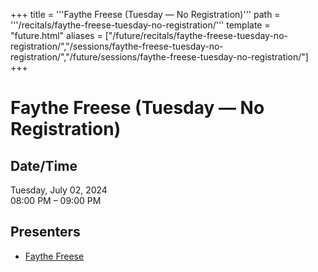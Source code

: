 +++
title = '''Faythe Freese (Tuesday — No Registration)'''
path = '''/recitals/faythe-freese-tuesday-no-registration/'''
template = "future.html"
aliases = ["/future/recitals/faythe-freese-tuesday-no-registration/","/sessions/faythe-freese-tuesday-no-registration/","/future/sessions/faythe-freese-tuesday-no-registration/"]
+++

<h1>Faythe Freese (Tuesday — No Registration)</h1>

<h2>Date/Time</h2>
<p>Tuesday, July 02, 2024<br>
08:00 PM – 09:00 PM</p>
<h2>Presenters</h2>
<ul>
<li><a href="/performers/faythe-freese/">Faythe Freese</a></li>
</ul>

